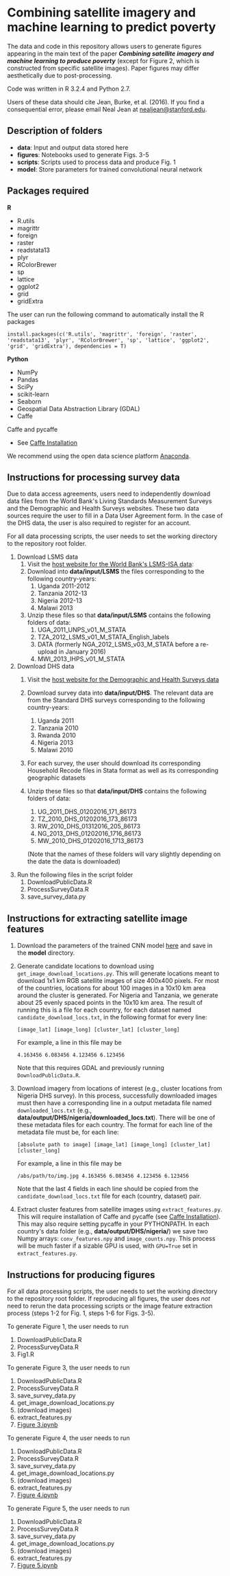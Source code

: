 # Combining satellite imagery and machine learning to predict poverty

The data and code in this repository allows users to generate figures appearing in the main text of the paper ***Combining satellite imagery and machine learning to produce poverty*** (except for Figure 2, which is constructed from specific satellite images). Paper figures may differ aesthetically due to post-processing.

Code was written in R 3.2.4 and Python 2.7.

Users of these data should cite Jean, Burke, et al. (2016). If you find a consequential error, please email Neal Jean at nealjean@stanford.edu.

## Description of folders

- **data**: Input and output data stored here
- **figures**: Notebooks used to generate Figs. 3-5
- **scripts**: Scripts used to process data and produce Fig. 1
- **model**: Store parameters for trained convolutional neural network

## Packages required

**R**
- R.utils
- magrittr
- foreign
- raster
- readstata13
- plyr
- RColorBrewer
- sp
- lattice
- ggplot2
- grid
- gridExtra

The user can run the following command to automatically install the R packages
```
install.packages(c('R.utils', 'magrittr', 'foreign', 'raster', 'readstata13', 'plyr', 'RColorBrewer', 'sp', 'lattice', 'ggplot2', 'grid', 'gridExtra'), dependencies = T)
```
**Python**
- NumPy
- Pandas
- SciPy
- scikit-learn
- Seaborn
- Geospatial Data Abstraction Library (GDAL)
- Caffe

Caffe and pycaffe
- See [Caffe Installation](https://github.com/BVLC/caffe/wiki/Installation)

We recommend using the open data science platform [Anaconda](https://www.continuum.io/downloads).

## Instructions for processing survey data

Due to data access agreements, users need to independently download data files from the World Bank's Living Standards Measurement Surveys and the Demographic and Health Surveys websites. These two data sources require the user to fill in a Data User Agreement form. In the case of the DHS data, the user is also required to register for an account.

For all data processing scripts, the user needs to set the working directory to the repository root folder.

1. Download LSMS data
	1. Visit the [host website for the World Bank's LSMS-ISA data](http://econ.worldbank.org/WBSITE/EXTERNAL/EXTDEC/EXTRESEARCH/EXTLSMS/0,,contentMDK:23512006~pagePK:64168445~piPK:64168309~theSitePK:3358997,00.html):
	2. Download into **data/input/LSMS** the files corresponding to the following country-years:
 		1. Uganda 2011-2012
		2. Tanzania 2012-13
		3. Nigeria 2012-13
		4. Malawi 2013
	3. Unzip these files so that **data/input/LSMS** contains the following folders of data:
		1. UGA_2011_UNPS_v01_M_STATA
		2. TZA_2012_LSMS_v01_M_STATA_English_labels
		3. DATA (formerly NGA_2012_LSMS_v03_M_STATA before a re-upload in January 2016)
		4. MWI_2013_IHPS_v01_M_STATA
2. Download DHS data
	1. Visit the [host website for the Demographic and Health Surveys data](http://dhsprogram.com/data/dataset_admin/download-datasets.cfm)
	2. Download survey data into **data/input/DHS**. The relevant data are from the Standard DHS surveys corresponding to the following country-years:
		1. Uganda 2011
		2. Tanzania 2010
		3. Rwanda 2010
		4. Nigeria 2013
		5. Malawi 2010
	3. For each survey, the user should download its corresponding Household Recode files in Stata format as well as its corresponding geographic datasets
	4. Unzip these files so that **data/input/DHS** contains the following folders of data:
		1. UG_2011_DHS_01202016_171_86173
		2. TZ_2010_DHS_01202016_173_86173
		3. RW_2010_DHS_01312016_205_86173
		4. NG_2013_DHS_01202016_1716_86173
		5. MW_2010_DHS_01202016_1713_86173
		
		(Note that the names of these folders will vary slightly depending on the date the data is downloaded)
3. Run the following files in the script folder
	1. DownloadPublicData.R
	2. ProcessSurveyData.R
	3. save_survey_data.py

## Instructions for extracting satellite image features

1. Download the parameters of the trained CNN model [here](https://www.dropbox.com/s/4cmfgay9gm2fyj6/predicting_poverty_trained.caffemodel?dl=0) and save in the **model** directory.

2. Generate candidate locations to download using `get_image_download_locations.py`. This will generate locations meant to download 1x1 km RGB satellite images of size 400x400 pixels. For most of the countries, locations for about 100 images in a 10x10 km area around the cluster is generated. For Nigeria and Tanzania, we generate about 25 evenly spaced points in the 10x10 km area. The result of running this is a file for each country, for each dataset named `candidate_download_locs.txt`, in the following format for every line:
    ```
    [image_lat] [image_long] [cluster_lat] [cluster_long]
    ```
    For example, a line in this file may be 
    ```
    4.163456 6.083456 4.123456 6.123456
    ```
    Note that this requires GDAL and previously running `DownloadPublicData.R`.

3. Download imagery from locations of interest (e.g., cluster locations from Nigeria DHS survey). In this process, successfully downloaded images must then have a corresponding line in a output metadata file named `downloaded_locs.txt` (e.g., **data/output/DHS/nigeria/downloaded_locs.txt**). There will be one of these metadata files for each country. The format for each line of the metadata file must be, for each line:
    ```
    [absolute path to image] [image_lat] [image_long] [cluster_lat] [cluster_long]
    ```
    For example, a line in this file may be
    ```
    /abs/path/to/img.jpg 4.163456 6.083456 4.123456 6.123456
    ```
    Note that the last 4 fields in each line should be copied from the `candidate_download_locs.txt` file for each (country, dataset) pair. 

4. Extract cluster features from satellite images using `extract_features.py`. This will require installation of Caffe and pycaffe (see [Caffe Installation](https://github.com/BVLC/caffe/wiki/Installation)). This may also require setting pycaffe in your PYTHONPATH. In each country's data folder (e.g., **data/output/DHS/nigeria/**) we save two Numpy arrays: `conv_features.npy` and `image_counts.npy`. This process will be much faster if a sizable GPU is used, with `GPU=True` set in `extract_features.py`. 

## Instructions for producing figures

For all data processing scripts, the user needs to set the working directory to the repository root folder. If reproducing all figures, the user does *not* need to rerun the data processing scripts or the image feature extraction process (steps 1-2 for Fig. 1, steps 1-6 for Figs. 3-5).

To generate Figure 1, the user needs to run

1. DownloadPublicData.R
2. ProcessSurveyData.R
3. Fig1.R

To generate Figure 3, the user needs to run

1. DownloadPublicData.R
2. ProcessSurveyData.R
3. save_survey_data.py
4. get_image_download_locations.py
5. (download images)
6. extract_features.py
7. [Figure 3.ipynb](https://github.com/nealjean/predicting-poverty/blob/master/figures/Figure%203.ipynb)

To generate Figure 4, the user needs to run

1. DownloadPublicData.R
2. ProcessSurveyData.R
3. save_survey_data.py
4. get_image_download_locations.py
5. (download images)
6. extract_features.py
7. [Figure 4.ipynb](https://github.com/nealjean/predicting-poverty/blob/master/figures/Figure%204.ipynb)

To generate Figure 5, the user needs to run

1. DownloadPublicData.R
2. ProcessSurveyData.R
3. save_survey_data.py
4. get_image_download_locations.py
5. (download images)
6. extract_features.py
7. [Figure 5.ipynb](https://github.com/nealjean/predicting-poverty/blob/master/figures/Figure%205.ipynb)
